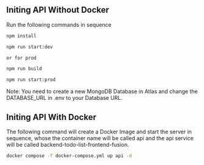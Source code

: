 ## Initing API Without Docker

Run the following commands in sequence
```bash
npm install

npm run start:dev

or for prod

npm run build

npm run start:prod
```
Note: You need to create a new MongoDB Database in Atlas and change the DATABASE_URL in .env to your Database URL.

## Initing API With Docker

The following command will create a Docker Image and start the server in sequence, whose the container name will be called api and the api service will be called backend-todo-list-frontend-fusion.
```bash
docker compose -f docker-compose.yml up api -d
```